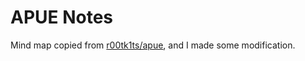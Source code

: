 # APUE Notes

Mind map copied from [r00tk1ts/apue](https://github.com/r00tk1ts/apue), and I made some modification.